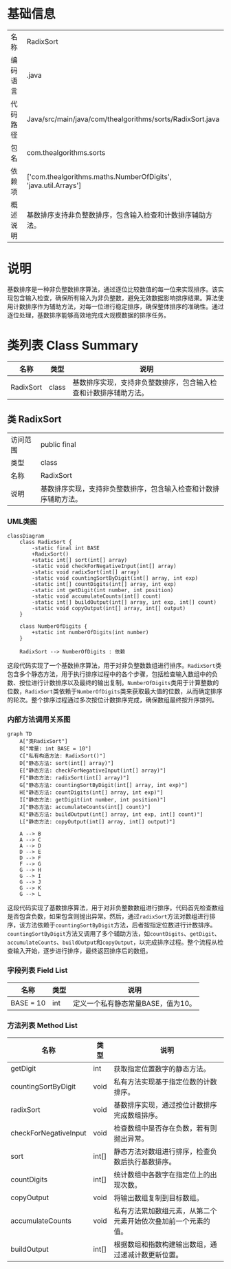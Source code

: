 # 基础信息

|      |      |
|------|------|
| 名称 | RadixSort |
| 编码语言 | .java |
| 代码路径 | Java/src/main/java/com/thealgorithms/sorts/RadixSort.java |
| 包名 | com.thealgorithms.sorts |
| 依赖项 | ['com.thealgorithms.maths.NumberOfDigits', 'java.util.Arrays'] |
| 概述说明 | 基数排序支持非负整数排序，包含输入检查和计数排序辅助方法。 |

# 说明

基数排序是一种非负整数排序算法，通过逐位比较数值的每一位来实现排序。该实现包含输入检查，确保所有输入为非负整数，避免无效数据影响排序结果。算法使用计数排序作为辅助方法，对每一位进行稳定排序，确保整体排序的准确性。通过逐位处理，基数排序能够高效地完成大规模数据的排序任务。

# 类列表 Class Summary

| 名称   | 类型  | 说明 |
|-------|------|-------------|
| RadixSort | class | 基数排序实现，支持非负整数排序，包含输入检查和计数排序辅助方法。 |



## 类 RadixSort

|      |      |
|------|------|
| 访问范围 | public final |
| 类型 | class |
| 名称 | RadixSort |
| 说明 | 基数排序实现，支持非负整数排序，包含输入检查和计数排序辅助方法。 |


### UML类图

```mermaid
classDiagram
    class RadixSort {
        -static final int BASE
        +RadixSort()
        +static int[] sort(int[] array)
        -static void checkForNegativeInput(int[] array)
        -static void radixSort(int[] array)
        -static void countingSortByDigit(int[] array, int exp)
        -static int[] countDigits(int[] array, int exp)
        -static int getDigit(int number, int position)
        -static void accumulateCounts(int[] count)
        -static int[] buildOutput(int[] array, int exp, int[] count)
        -static void copyOutput(int[] array, int[] output)
    }

    class NumberOfDigits {
        +static int numberOfDigits(int number)
    }

    RadixSort --> NumberOfDigits : 依赖
```

这段代码实现了一个基数排序算法，用于对非负整数数组进行排序。`RadixSort`类包含多个静态方法，用于执行排序过程中的各个步骤，包括检查输入数组中的负数、按位进行计数排序以及最终的输出复制。`NumberOfDigits`类用于计算整数的位数，`RadixSort`类依赖于`NumberOfDigits`类来获取最大值的位数，从而确定排序的轮次。整个排序过程通过多次按位计数排序完成，确保数组最终按升序排列。


### 内部方法调用关系图

```mermaid
graph TD
    A["类RadixSort"]
    B["常量: int BASE = 10"]
    C["私有构造方法: RadixSort()"]
    D["静态方法: sort(int[] array)"]
    E["静态方法: checkForNegativeInput(int[] array)"]
    F["静态方法: radixSort(int[] array)"]
    G["静态方法: countingSortByDigit(int[] array, int exp)"]
    H["静态方法: countDigits(int[] array, int exp)"]
    I["静态方法: getDigit(int number, int position)"]
    J["静态方法: accumulateCounts(int[] count)"]
    K["静态方法: buildOutput(int[] array, int exp, int[] count)"]
    L["静态方法: copyOutput(int[] array, int[] output)"]

    A --> B
    A --> C
    A --> D
    D --> E
    D --> F
    F --> G
    G --> H
    G --> I
    G --> J
    G --> K
    G --> L
```

这段代码实现了基数排序算法，用于对非负整数数组进行排序。代码首先检查数组是否包含负数，如果包含则抛出异常。然后，通过`radixSort`方法对数组进行排序，该方法依赖于`countingSortByDigit`方法，后者按指定位数进行计数排序。`countingSortByDigit`方法又调用了多个辅助方法，如`countDigits`、`getDigit`、`accumulateCounts`、`buildOutput`和`copyOutput`，以完成排序过程。整个流程从检查输入开始，逐步进行排序，最终返回排序后的数组。

### 字段列表 Field List

| 名称  | 类型  | 说明 |
|-------|-------|------|
| BASE = 10 | int | 定义一个私有静态常量BASE，值为10。 |

### 方法列表 Method List

| 名称  | 类型  | 说明 |
|-------|-------|------|
| getDigit | int | 获取指定位置数字的静态方法。 |
| countingSortByDigit | void | 私有方法实现基于指定位数的计数排序。 |
| radixSort | void | 基数排序实现，通过按位计数排序完成数组排序。 |
| checkForNegativeInput | void | 检查数组中是否存在负数，若有则抛出异常。 |
| sort | int[] | 静态方法对数组进行排序，检查负数后执行基数排序。 |
| countDigits | int[] | 统计数组中各数字在指定位上的出现次数。 |
| copyOutput | void | 将输出数组复制到目标数组。 |
| accumulateCounts | void | 私有方法累加数组元素，从第二个元素开始依次叠加前一个元素的值。 |
| buildOutput | int[] | 根据数组和指数构建输出数组，通过递减计数更新位置。 |




